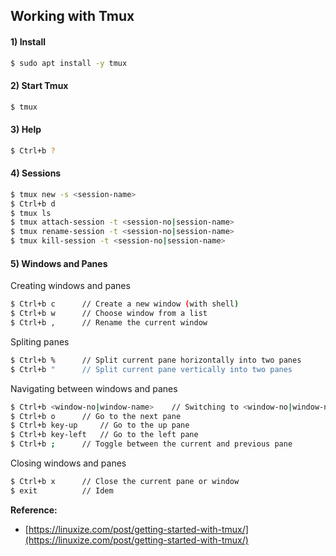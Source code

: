 ## Working with Tmux

#### 1) Install

```sh
$ sudo apt install -y tmux
``` 

#### 2) Start Tmux

```sh
$ tmux
``` 

#### 3) Help

```sh
$ Ctrl+b ?
```

#### 4) Sessions

```sh
$ tmux new -s <session-name>
$ Ctrl+b d
$ tmux ls
$ tmux attach-session -t <session-no|session-name>
$ tmux rename-session -t <session-no|session-name>
$ tmux kill-session -t <session-no|session-name>
``` 

#### 5) Windows and Panes

Creating windows and panes
```sh
$ Ctrl+b c 		// Create a new window (with shell)
$ Ctrl+b w 		// Choose window from a list
$ Ctrl+b , 		// Rename the current window
```

Spliting panes
```sh
$ Ctrl+b % 		// Split current pane horizontally into two panes
$ Ctrl+b " 		// Split current pane vertically into two panes
``` 

Navigating between windows and panes
```sh
$ Ctrl+b <window-no|window-name>	// Switching to <window-no|window-name>
$ Ctrl+b o 		// Go to the next pane
$ Ctrl+b key-up		// Go to the up pane
$ Ctrl+b key-left	// Go to the left pane
$ Ctrl+b ; 		// Toggle between the current and previous pane
```

Closing windows and panes
```sh
$ Ctrl+b x 		// Close the current pane or window
$ exit			// Idem
```


**Reference:**
- [https://linuxize.com/post/getting-started-with-tmux/](https://linuxize.com/post/getting-started-with-tmux/)

